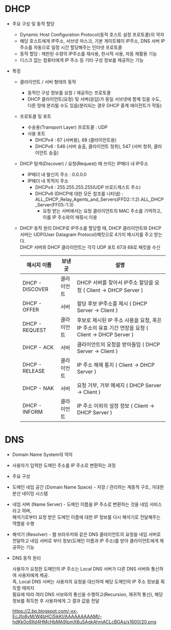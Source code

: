 # DHCP
* 주요 구성 및 동적 할당
  * Dynamic Host Configuration Protocol(동적 호스트 설정 프로토콜)의 약자
  * 해당 호스트에게 IP주소, 서브넷 마스크, 기본 게이트웨이 IP주소, DNS 서버 IP 주소를 자동으로 일정 시간 할당해주는 인터넷 프로토콜
  * 동적 할당 : 제한된 수량의 IP주소를 재사용, 한시적 사용, 자동 재활용 기능
  * 디스크 없는 컴퓨터에게 IP 주소 등 기타 구성 정보를 제공하는 기능
  
* 특징
  * 클라이언트 / 서버 형태의 동작
    * 동적인 구성 정보를 요청 / 제공하는 프로토콜
    * DHCP 클라이언트(요청) 및 서버(응답)가 동일 서브넷에 함께 있을 수도, 다른 망에 분리될 수도 있음(분리되는 경우 DHCP 중계 에이전트가 작동)
    
  * 프로토콜 및 포트
    * 수송용(Transport Layer) 프로토콜 : UDP
    * 사용 포트
      * DHCPv4 : 67 (서버용), 68 (클라이언트용)
      * DHCPv6 : 546 (서버 송출, 클라이언트 청취), 547 (서버 청취, 클라이언트 송출)
      
  * DHCP 탐색(Discover) / 요청(Request) 때 쓰이는 IP헤더 내 IP주소
    * IP헤더 내 발신지 주소 : 0.0.0.0
    * IP헤더 내 목적지 주소
      * DHCPv4 : 255.255.255.255(UDP 브로드캐스트 주소)
      * DHCPv6 (DHCP에 대한 모든 참조를 나타냄) : ALL_DHCP_Relay_Agents_and_Servers(FFD2::1:2).ALL_DHCP_Server(FF05::1:3)
          - 요청 받는 서버에서는 요청 클라이언트의 MAC 주소를 기억하고, 이를 IP 주소와의 매핑시 이용
  
  * DHCP 동작 원리
      DHCP로 IP주소를 할당할 때, DHCP 클라이언트와 DHCP 서버는 UDP(User Datagram Protocol)패킷으로 4가지 메시지를 주고 받는다.   
      DHCP 서버와 DHCP 클라이언트는 각각 UDP 포트 67과 68로 패킷을 수신
      
      메시지 이름 | 보낸 곳 | 설명
      -----------|---------|-------
      DHCP - DISCOVER | 클라이언트 | DHCP 서버를 찾아서 IP주소 할당을 요청 ( Client -> DHCP Server )
      DHCP - OFFER | 서버 | 할당 후보 IP주소를 제시 ( DHCP Server -> Client )
      DHCP - REQUEST | 클라이언트 | 후보로 제시된 IP 주소 사용을 요청, 혹은 IP 주소의 유효 기간 연장을 요청 ( Client -> DHCP Server )
      DHCP - ACK | 서버 | 클라이언트의 요청을 받아들임 ( DHCP Server -> Client )
      DHCP - RELEASE | 클라이언트 | IP 주소 해제 통지 ( Client -> DHCP Server )
      DHCP - NAK | 서버 | 요청 거부, 거부 메세지 ( DHCP Server -> Client )
      DHCP - INFORM | 클라이언트 | IP 주소 이외의 설정 정보 ( Client -> DHCP Server )

# DNS
  * Domain Name System의 약자
  
  * 사용자가 입력한 도메인 주소를 IP 주소로 변환하는 과정
  
* 주요 구성
 * 도메인 네임 공간 (Domain Name Space) - 저장 / 관리하는 계층적 구조, 거대한 분산 네이밍 시스템
 
 * 네임 서버 (Name Server) - 도메인 이름을 IP 주소로 변환하는 것을 네임 서비스라고 하며,   
 해석기로부터 요청 받은 도메인 이름에 대한 IP 정보를 다시 해석기로 전달해주는 역할을 수행
 
 * 해석기 (Resolver) - 웹 브라우저와 같은 DNS 클라이언트의 요청을 네임 서버로 전달하고 네임 서버로 부터 정보(도메인 이름과 IP 주소)를    받아 클라이언트에게 제공하는 기능   
 
 
 * DNS 동작 원리
 
   사용자가 요청한 도메인의 IP 주소는 Local DNS 서버가 다른 DNS 서버와 통신하여 사용자에게 제공.   
   즉, Local DNS 서버는 사용자의 요청을 대신하여 해당 도메인의 IP 주소 정보를 획득할 때까지   
   필요에 따라 여러 DNS 서보와의 통신을 수행하고(Recursion, 재귀적 통신), 해당 정보를 획득한 후 사용자에게 그 결과 값을 전달  
   
   https://2.bp.blogspot.com/-xx-EcJfo8vM/W4bHCi5ikKI/AAAAAAAAAMI/-hdKk0o9Xd4HMcHbMA9IpmX8uSAgkAhmACLcBGAs/s1600/20.png
   
